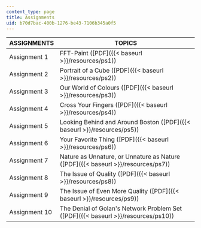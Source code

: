 ```yaml
---
content_type: page
title: Assignments
uid: b70d7bac-400b-1276-be43-7106b345a0f5
---
```


| ASSIGNMENTS | TOPICS |
| --- | --- |
| Assignment 1 | FFT-Paint ([PDF]({{< baseurl >}}/resources/ps1)) |
| Assignment 2 | Portrait of a Cube ([PDF]({{< baseurl >}}/resources/ps2)) |
| Assignment 3 | Our World of Colours ([PDF]({{< baseurl >}}/resources/ps3)) |
| Assignment 4 | Cross Your Fingers ([PDF]({{< baseurl >}}/resources/ps4)) |
| Assignment 5 | Looking Behind and Around Boston ([PDF]({{< baseurl >}}/resources/ps5)) |
| Assignment 6 | Your Favorite Thing ([PDF]({{< baseurl >}}/resources/ps6)) |
| Assignment 7 | Nature as Unnature, or Unnature as Nature ([PDF]({{< baseurl >}}/resources/ps7)) |
| Assignment 8 | The Issue of Quality ([PDF]({{< baseurl >}}/resources/ps8)) |
| Assignment 9 | The Issue of Even More Quality ([PDF]({{< baseurl >}}/resources/ps9)) |
| Assignment 10 | The Denial of Golan's Network Problem Set ([PDF]({{< baseurl >}}/resources/ps10))